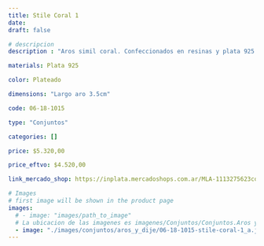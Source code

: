 ```yaml
---
title: Stile Coral 1
date: 
draft: false

# descripcion
description : "Aros simil coral. Confeccionados en resinas y plata 925."

materials: Plata 925

color: Plateado

dimensions: "Largo aro 3.5cm"

code: 06-18-1015

type: "Conjuntos"

categories: []

price: $5.320,00

price_eftvo: $4.520,00

link_mercado_shop: https://inplata.mercadoshops.com.ar/MLA-1113275623conjuntos-aros-y-dije-stile-coral-1-_JM

# Images
# first image will be shown in the product page
images:
  # - image: "images/path_to_image"
  # La ubicacion de las imagenes es imagenes/Conjuntos/Conjuntos.Aros y Dije/06-18-1015-stile-coral-1
  - image: "./images/conjuntos/aros_y_dije/06-18-1015-stile-coral-1_a.jpg"
---
```

